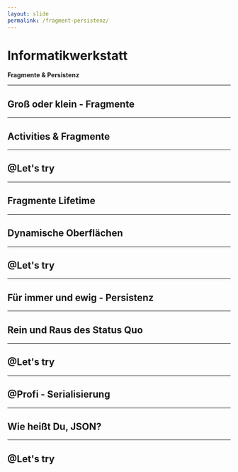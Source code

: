 ```yaml
---
layout: slide
permalink: /fragment-persistenz/
---
```


# Informatikwerkstatt
__Fragmente & Persistenz__

---

## Groß oder klein - Fragmente

---

## Activities & Fragmente

---

## @Let's try

---

## Fragmente Lifetime

---

## Dynamische Oberflächen

---

## @Let's try

---

## Für immer und ewig - Persistenz

---

## Rein und Raus des Status Quo

---

## @Let's try

---

## @Profi - Serialisierung

<!-- eigene Serialisation -->

---

## Wie heißt Du, JSON?

---

## @Let's try

